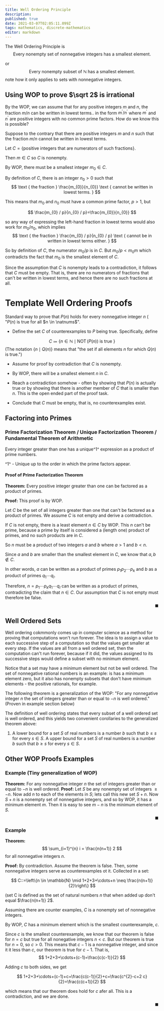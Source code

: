 ```yaml
---
title: Well Ordering Principle
description: 
published: true
date: 2021-03-07T02:05:11.099Z
tags: mathematics, discrete-mathematics
editor: markdown
---
```


The Well Ordering Principle is
$$
\text { Every nonempty set of nonnegative integers has a smallest element. }
$$

or 
$$
\text { Every nonempty subset of } \mathbb{N} \text { has a smallest element. }
$$
note how it only applies to sets with nonnegative integers.


## Using WOP to prove $\sqrt 2$ is irrational
By the WOP, we can assume that for any positive integers $m$ and $n$,  the fraction $m/n$ can be written in lowest terms.. in the form $m^{\prime} / n^{\prime}$ where $m^{\prime}$ and $n^{\prime}$ are positive integers with no common prime factors. How do we know this is possible?

Suppose to the contrary that there are positive integers $m$ and $n$ such that the fraction $m/n$ cannot be written in lowest terms. 

Let $C = \{ \text{positive integers that are numerators of such fractions} \}$.

Then $m \in C$ so $C$ is nonempty.

By WOP, there must be a smallest integer $m_0 \in C$.

By definition of $C$, there is an integer $n_0 \gt 0$ such that 
$$
\text { the fraction } \frac{m_{0}}{n_{0}} \text { cannot be written in lowest terms. }
$$

This means that $m_0$ and $n_0$ must have a common prime factor, $p \gt 1$, but

$$
\frac{m_{0} / p}{n_{0} / p}=\frac{m_{0}}{n_{0}}
$$

so any way of expressing the left-hand fraction in lowest terms would also work for $m_{0} / n_{0}$, which implies
$$
\text { the fraction } \frac{m_{0} / p}{n_{0} / p} \text { cannot be in written in lowest terms either. }
$$

So by definition of $C$, the numerator $m_{0} / p$ is in $C$. But $m_{0} / p<m_{0}$m which contradicts the fact that $m_0$ is the smallest element of $C$.

Since the assumption that $C$ is nonempty leads to a contradiction, it follows that $C$ must be empty. That is, there are no numerators of fractions that can't be written in lowest terms, and hence there are no such fractions at all.
# Template Well Ordering Proofs
Standard way to prove that $P(n)$ holds for every nonnegative integer $n$ ( "$P(n)$ is true for all $n \in \natnums$".

* Define the set $C$ of counterexamples to $P$ being true. Specifically, define

$$
C\Coloneqq\{n \in \mathbb{N} \mid \operatorname{NOT}(P(n)) \text { is true }\}
$$
(The notation $\{n \mid Q(n)\}$ means that "the set if all elements $n$ for which $Q(n)$ is true.")

* Assume for proof by contradiction that $C$ is nonempty.

* By WOP, there will be a smallest element $n$ in $C$. 

* Reach a contradiction somehow - often by showing that $P(n)$ is actually true or by showing that there is another member of $C$ that is smaller than $n$. This is the open ended part of the proof task.

* Conclude that $C$ must be empty, that is, no counterexamples exist.

## Factoring into Primes
### Prime Factorization Theorem / Unique Factorization Theorem / Fundamental Theorem of Arithmetic
Every integer greater than one has a unique^1^ expression as a product of prime numbers.

^1^ - Unique up to the order in which the prime factors appear.


#### Proof of Prime Factorization Theorem
**Theorem:** Every positive integer greater than one can be factored as a product of primes. 

**Proof:** This proof is by WOP.

Let $C$ be the set of all integers greater than one that can't be factored as a product of primes. We assume $C$ is not empty and derive a contradiction.

If $C$ is not empty, there is a least element $n \in C$ by WOP. This $n$ can't be prime, because a prime by itself is considered a (length one) product of primes, and no such products are in $C$.

So $n$ must be a product of two integers $a$ and $b$ where $a \gt 1$ and $b \lt n$. 

Since $a$ and $b$ are smaller than the smallest element in $C$, we know that $a,b \notin C$. 

In other words, $a$ can be written as a product of primes $p_{1} p_{2} \cdots p_{k}$ and $b$ as a product of primes $q_{1} \cdots q_{l}$. 

Therefore, $n=p_{1} \cdots p_{k} q_{1} \cdots q_{l}$ can be written as a product of primes, contradicting the claim that $n \in C$. Our assumption that $C$ is not empty must therefore be false.
$$\hspace{32em} \blacksquare$$
## Well Ordered Sets
Well ordering cokmmonly comes up in computer science as a method for proving that computations won't run forever. The idea is to assign a value to each successive step of a computation so that the values get smaller at every step. If the values are all from a well ordered set, then the computation can't run forever, because if it did, the values assigned to its successive steps would define a subset with no minimum element.

Notice that a set may have a minimum element but not be well ordered. The set of nonnegative rational numbers is an example: is has a minimum element zero, but it also has nonempty subsets that don't have minimum elements - the positive rationals, for example. 

The following theorem is a generalization of the WOP: "For any nonnegative integer $n$ the set of integers greater than or equal to $-n$ is well ordered." (Proven in example section below)

The definition of well ordering states that every subset of a well ordered set is well ordered, and this yields two convenient corollaries to the generalized theorem above: 

1)	A lower bound for a set $S$ of real numbers is a number $b$ such that $b \leq s$ for every $s \in S$.
	A upper bound for a set $S$ of real numbers is a number $b$ such that $b \geq s$ for every $s \in S$.

## Other WOP Proofs Examples
### Example (Tiny generalization of WOP)
**Theorem:**
For any nonnegative integer $n$ the set of integers greater than or equal to $-n$ is well ordered.
**Proof:**
Let $S$ be any nonempty set of integers $\ge -n$. Now add $n$ to each of the elements in $S$; lets call this new set $S + n$. Now $S + n$ is a nonempty set of nonnegative integers, and so by WOP, it has a minimum element $m$. Then it is easy to see $m-n$ is the minimum element of $S$.
$$\hspace{32em} \blacksquare$$
### Example
**Theorem:**
$$
\sum_{i=1}^{n} i = \frac{n(n+1)} 2
$$
for all nonnegative integers $n$.

**Proof:**
By contradiction. Assume the theorem is false. Then, some nonnegative integers serve as counterexamples ot it. Collected in a set:

$$
C::=\left\{n \in \mathbb{N} \mid 1+2+3+\cdots+n \neq \frac{n(n+1)}{2}\right\}
$$

(set C is defined as the set of natural numbers $n$ that when added up don't equal $\frac{n(n+1)} 2$. 

Assuming there are counter examples, $C$ is a nonempty set of nonnegative integers. 

By WOP, $C$ has a minimum element which is the smallest counterexample, $c$.

Since $c$ is the smallest counterexample, we know that our theorem is false for $n=c$ but true for all nonegative integers $n \lt c$. But our theorem is true for $n=0$, so $c \gt 0$. This means that $c-1$ is a nonnegative integer, and since it it less than $c$, our theorem is true for $c-1$. That is, 
$$
1+2+3+\cdots+(c-1)=\frac{c(c-1)}{2}
$$

Adding $c$ to both sides, we get 

$$
1+2+3+\cdots+(c-1)+c=\frac{c(c-1)}{2}+c=\frac{c^{2}-c+2 c}{2}=\frac{c(c+1)}{2}
$$

which means that our theorem does hold for $c$ afer all. This is a contradiction, and we are done. 
$$\hspace{32em} \blacksquare$$

